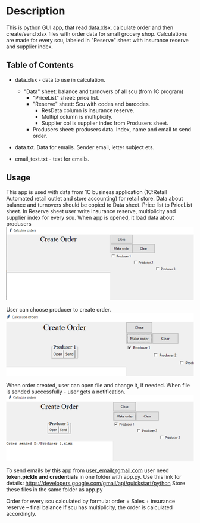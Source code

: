 
# Description

This is python GUI app, that read data.xlsx, calculate order and then create/send xlsx files with order data for small groсery shop. Calculations are made for every scu, labeled in "Reserve" sheet with insurance reserve and supplier index.

## Table of Contents

- data.xlsx - data to use in calculation.
  - "Data" sheet: balance and turnovers of all scu (from 1C program)
    - "PriceList" sheet: price list.
    - "Reserve" sheet: Scu with codes and barcodes.
      - ResData column is insurance reserve.
      - Multipl column is multiplicity.
      - Supplier col is supplier index from Produsers sheet.
    - Produsers sheet: produsers data. Index, name and email to send order.

- data.txt. Data for emails. Sender email, letter subject ets.
- email_text.txt - text for emails.

## Usage

This app is used with data from 1C business application (1С:Retail Automated retail outlet and store accounting) for retail store.
Data about balance and turnovers should be copied to Data sheet. Price list to PriceList sheet.
In Reserve sheet user write insurance reserve, multiplicity and supplier index for every scu.
When app is opened, it load data about produsers
![Open app](/images/main.png)

User can choose producer to create order.
![Choose](/images/create.png)

When order created, user can open file and change it, if needed.
When file is sended successfully - user gets a notification.
![Send](/images/sended.png)

To send emails by this app from user_email@gmail.com user need **token.pickle and credentials** in one folder with app.py.
Use this link for details: <https://developers.google.com/gmail/api/quickstart/python>
Store these files in the same folder as app.py

Order for every scu calculated by formula:
order = Sales + insurance reserve – final balance
If scu has multiplicity, the order is calculated accordingly.
